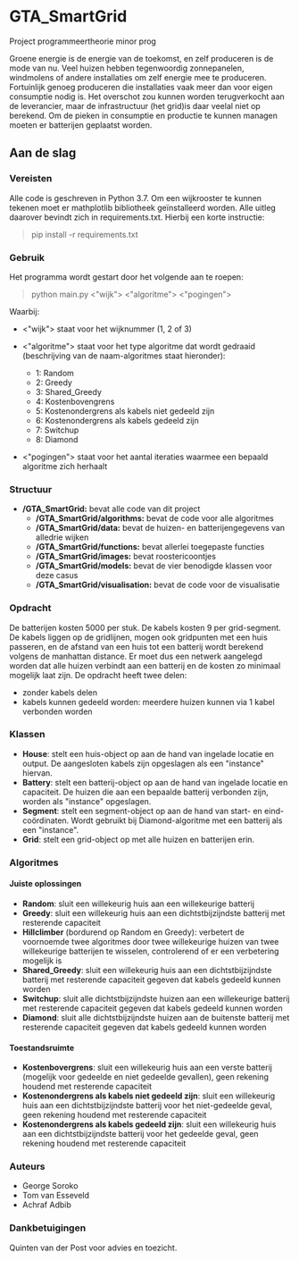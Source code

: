 # GTA_SmartGrid

Project programmeertheorie minor prog

Groene energie is de energie van de toekomst, en zelf produceren is de mode van nu. Veel huizen hebben tegenwoordig zonnepanelen, windmolens of andere installaties om zelf energie mee te produceren. Fortuinlijk genoeg produceren die installaties vaak meer dan voor eigen consumptie nodig is. Het overschot zou kunnen worden terugverkocht aan de leverancier, maar de infrastructuur (het grid)is daar veelal niet op berekend. Om de pieken in consumptie en productie te kunnen managen moeten er batterijen geplaatst worden.

## Aan de slag
### Vereisten
Alle code is geschreven in Python 3.7. Om een wijkrooster te kunnen tekenen moet er mathplotlib bibliotheek geïnstalleerd worden. Alle uitleg daarover bevindt zich in requirements.txt. Hierbij een korte instructie:

>pip install -r requirements.txt

### Gebruik
Het programma wordt gestart door het volgende aan te roepen:

>python main.py <"wijk"> <"algoritme"> <"pogingen">

Waarbij:
* <"wijk"> staat voor het wijknummer (1, 2 of 3)
* <"algoritme"> staat voor het type algoritme dat wordt gedraaid (beschrijving van de naam-algoritmes staat hieronder):
    * 1: Random
    * 2: Greedy
    * 3: Shared_Greedy
    * 4: Kostenbovengrens
    * 5: Kostenondergrens als kabels niet gedeeld zijn
    * 6: Kostenondergrens als kabels gedeeld zijn
    * 7: Switchup
    * 8: Diamond

* <"pogingen"> staat voor het aantal iteraties waarmee een bepaald algoritme zich herhaalt


### Structuur
* **/GTA_SmartGrid:** bevat alle code van dit project
    * **/GTA_SmartGrid/algorithms:** bevat de code voor alle algoritmes
    * **/GTA_SmartGrid/data:** bevat de huizen- en batterijengegevens van alledrie wijken
    * **/GTA_SmartGrid/functions:** bevat allerlei toegepaste functies
    * **/GTA_SmartGrid/images:** bevat roostericoontjes
    * **/GTA_SmartGrid/models:** bevat de vier benodigde klassen voor deze casus
    * **/GTA_SmartGrid/visualisation:** bevat de code voor de visualisatie


### Opdracht

De batterijen kosten 5000 per stuk. De kabels kosten 9 per grid-segment. De kabels liggen op de gridlijnen, mogen ook gridpunten met een huis passeren, en de afstand van een huis tot een batterij wordt berekend volgens de manhattan distance.
Er moet dus een netwerk aangelegd worden dat alle huizen verbindt aan een batterij en de kosten zo minimaal mogelijk laat zijn.
De opdracht heeft twee delen:
* zonder kabels delen
* kabels kunnen gedeeld worden: meerdere huizen kunnen via 1 kabel verbonden worden

### Klassen

* **House**: stelt een huis-object op aan de hand van ingelade locatie en output. De aangesloten kabels zijn opgeslagen als een "instance" hiervan.
* **Battery**: stelt een batterij-object op aan de hand van ingelade locatie en capaciteit. De huizen die aan een bepaalde batterij verbonden zijn, worden als "instance" opgeslagen.
* **Segment**: stelt een segment-object op aan de hand van start- en eind-coördinaten. Wordt gebruikt bij Diamond-algoritme met een batterij als een "instance".
* **Grid**: stelt een grid-object op met alle huizen en batterijen erin.

### Algoritmes
#### Juiste oplossingen

* **Random**:
sluit een willekeurig huis aan een willekeurige batterij
* **Greedy**:
sluit een willekeurig huis aan een dichtstbijzijndste batterij met resterende capaciteit
* **Hillclimber** (bordurend op Random en Greedy):
verbetert de voornoemde twee algoritmes door twee willekeurige huizen van twee willekeurige batterijen te wisselen, controlerend of er een verbetering mogelijk is
* **Shared_Greedy**:
sluit een willekeurig huis aan een dichtstbijzijndste batterij met resterende capaciteit gegeven dat kabels gedeeld kunnen worden
* **Switchup**:
sluit alle dichtstbijzijndste huizen aan een willekeurige batterij met resterende capaciteit gegeven dat kabels gedeeld kunnen worden
* **Diamond**:
sluit alle dichtstbijzijndste huizen aan de buitenste batterij met resterende capaciteit gegeven dat kabels gedeeld kunnen worden

#### Toestandsruimte

* **Kostenbovergrens**:
sluit een willekeurig huis aan een verste batterij (mogelijk voor gedeelde en niet gedeelde gevallen), geen rekening houdend met resterende capaciteit
* **Kostenondergrens als kabels niet gedeeld zijn**:
sluit een willekeurig huis aan een dichtstbijzijndste batterij voor het niet-gedeelde geval, geen rekening houdend met resterende capaciteit
* **Kostenondergrens als kabels gedeeld zijn**:
sluit een willekeurig huis aan een dichtstbijzijndste batterij voor het gedeelde geval, geen rekening houdend met resterende capaciteit


### Auteurs

* George Soroko
* Tom van Esseveld
* Achraf Adbib

### Dankbetuigingen

Quinten van der Post voor advies en toezicht.